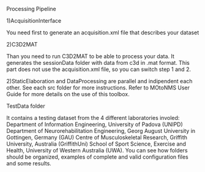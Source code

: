 Processing Pipeline

1)AcquisitionInterface

You need first to generate an acquisition.xml file that describes your dataset

2)C3D2MAT 

Than you need to run C3D2MAT to be able to process your data. It generates the sessionData folder with data from c3d in .mat format.
This part does not use the acquisition.xml file, so you can switch step 1 and 2.

2)StaticElaboration and DataProcessing are parallel and indipendent each other.
See each src folder for more instructions.
Refer to MOtoNMS User Guide for more details on the use of this toolbox.

TestData folder

It contains a testing dataset from the 4 different laboratories involed: 
Department of Information Engineering, University of Padova (UNIPD)
Department of Neurorehabilitation Engineering, Georg August University in Gottingen, Germany (GAU)
Centre of Musculoskeletal Research, Griffith University, Australia (GriffithUni)
School of Sport Science, Exercise and Health, University of Western Australia (UWA).
You can see how folders should be organized, examples of complete and valid configuration files and some results.

